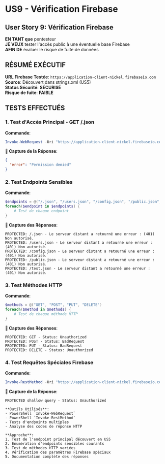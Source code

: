 # US9 - Vérification Firebase

## User Story 9: Vérification Firebase

**EN TANT que** pentesteur  
**JE VEUX** tester l'accès public à une éventuelle base Firebase  
**AFIN DE** évaluer le risque de fuite de données

## RÉSUMÉ EXÉCUTIF

**URL Firebase Testée**: `https://application-client-nickel.firebaseio.com`  
**Source**: Découvert dans strings.xml (US5)  
**Status Sécurité**: **SÉCURISÉ**  
**Risque de fuite**: **FAIBLE**

## TESTS EFFECTUÉS

### 1. Test d'Accès Principal - GET /.json

**Commande**:

```powershell
Invoke-WebRequest -Uri "https://application-client-nickel.firebaseio.com/.json" -Method GET
```

**📸 Capture de la Réponse**:

```json
{
  "error": "Permission denied"
}
```

### 2. Test Endpoints Sensibles

**Commande**:

```powershell
$endpoints = @("/.json", "/users.json", "/config.json", "/public.json", "/test.json")
foreach($endpoint in $endpoints) {
    # Test de chaque endpoint
}
```

**📸 Capture des Réponses**:

```
PROTECTED: /.json - Le serveur distant a retourné une erreur : (401) Non autorisé.
PROTECTED: /users.json - Le serveur distant a retourné une erreur : (401) Non autorisé.
PROTECTED: /config.json - Le serveur distant a retourné une erreur : (401) Non autorisé.
PROTECTED: /public.json - Le serveur distant a retourné une erreur : (401) Non autorisé.
PROTECTED: /test.json - Le serveur distant a retourné une erreur : (401) Non autorisé.
```

### 3. Test Méthodes HTTP

**Commande**:

```powershell
$methods = @("GET", "POST", "PUT", "DELETE")
foreach($method in $methods) {
    # Test de chaque méthode HTTP
}
```

**📸 Capture des Réponses**:

```
PROTECTED: GET - Status: Unauthorized
PROTECTED: POST - Status: BadRequest
PROTECTED: PUT - Status: BadRequest
PROTECTED: DELETE - Status: Unauthorized
```

### 4. Test Requêtes Spéciales Firebase

**Commande**:

```powershell
Invoke-RestMethod -Uri "https://application-client-nickel.firebaseio.com/.json?shallow=true" -Method GET
```

**📸 Capture de la Réponse**:

```
PROTECTED shallow query - Status: Unauthorized

**Outils Utilisés**:
- PowerShell `Invoke-WebRequest`
- PowerShell `Invoke-RestMethod`
- Tests d'endpoints multiples
- Analyse des codes de réponse HTTP

**Approche**:
1. Test de l'endpoint principal découvert en US5
2. Énumération d'endpoints sensibles courants
3. Test de méthodes HTTP variées
4. Vérification des paramètres Firebase spéciaux
5. Documentation complète des réponses
```
